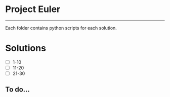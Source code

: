 # Project Euler
-----

Each folder contains python scripts for each solution. 

# Solutions

- [ ] 1-10
- [ ] 11-20
- [ ] 21-30

## To do...

